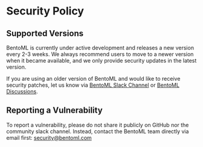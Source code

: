 # Security Policy

## Supported Versions

BentoML is currently under active development and releases a new version
every 2-3 weeks. We always recommend users to move to a newer version
when it became available, and we only provide security updates in the
latest version.

If you are using an older version of BentoML and would like to receive
security patches, let us know via
[BentoML Slack Channel](https://join.slack.bentoml.org)
or [BentoML Discussions](https://github.com/bentoml/BentoML/discussions).


## Reporting a Vulnerability

To report a vulnerability, please do not share it publicly on GitHub
nor the community slack channel. Instead, contact the BentoML team
directly via email first: security@bentoml.com
